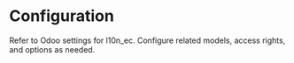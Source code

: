 # Configuration

Refer to Odoo settings for l10n_ec. Configure related models, access rights, and options as needed.
